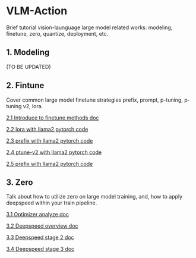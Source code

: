
# VLM-Action
Brief tutorial vision-launguage large model related works: modeling, finetune, zero, quantize, deployment, etc.


## 1. Modeling
(TO BE UPDATED)

## 2. Fintune
Cover common large model finetune strategies prefix, prompt, p-tuning, p-tuning v2, lora. 

[2.1 Introduce to finetune methods doc](https://github.com/yzy-jumphigh/vlm-action/blob/main/Tuning/README.md) 

[2.2 lora with llama2 pytorch code](https://github.com/yzy-jumphigh/vlm-action/blob/main/Tuning/llama2_lora.py) 

[2.3 prefix with llama2 pytorch code](https://github.com/yzy-jumphigh/vlm-action/blob/main/Tuning/llama2_prefix.py) 

[2.4 ptune-v2 with llama2 pytorch code](https://github.com/yzy-jumphigh/vlm-action/blob/main/Tuning/llama2_ptune_v2.py) 

[2.5 prefix with llama2 pytorch code](https://github.com/yzy-jumphigh/vlm-action/blob/main/Tuning/llama2_prompt.py) 

## 3. Zero
Talk about how to utilize zero on large model training, and, how to apply deepspeed within your train pipeline. 

[3.1 Optimizer analyze doc](https://github.com/yzy-jumphigh/vlm-action/blob/main/Zero/doc/Optimizer%20States%20Overview.md) 

[3.2 Deepspeed overview doc](https://github.com/yzy-jumphigh/vlm-action/blob/main/Zero/doc/Deepspeed%20Overview.md) 

[3.3 Deepspeed stage 2 doc](https://github.com/yzy-jumphigh/vlm-action/blob/main/Zero/doc/DeepSpeed%20Stage2.md) 

[3.4 Deepspeed stage 3 doc](https://github.com/yzy-jumphigh/vlm-action/blob/main/Zero/doc/DeepSpeed%20Stage3.md) 








